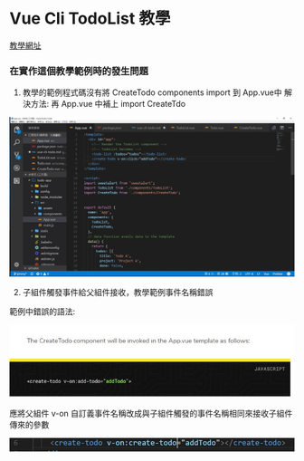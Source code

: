 # Vue Cli TodoList 教學

[教學網址](https://scotch.io/tutorials/build-a-to-do-app-with-vue-js-2)

### 在實作這個教學範例時的發生問題

1. 教學的範例程式碼沒有將 CreateTodo components import 到 App.vue中
解決方法:
再 App.vue 中補上 import CreateTdo


![image](../imgs/todo-app_vue-import.jpg)


2. 子組件觸發事件給父組件接收，教學範例事件名稱錯誤

範例中錯誤的語法:


![image](../imgs/parent-eventName-error.jpg)


應將父組件 v-on 自訂義事件名稱改成與子組件觸發的事件名稱相同來接收子組件傳來的參數


![image](../imgs/parent-eventName-correct.jpg)









